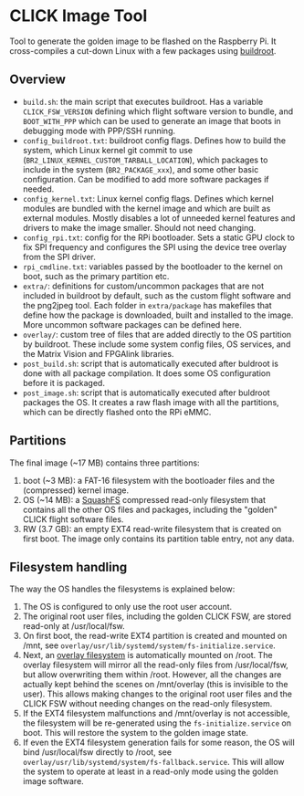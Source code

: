 # CLICK Image Tool
Tool to generate the golden image to be flashed on the Raspberry Pi. It cross-compiles a cut-down Linux with a few packages using [buildroot](https://buildroot.org/).

## Overview
- `build.sh`: the main script that executes buildroot. Has a variable `CLICK_FSW_VERSION` defining which flight software version to bundle, and `BOOT_WITH_PPP` which can be used to generate an image that boots in debugging mode with PPP/SSH running.
- `config_buildroot.txt`: buildroot config flags. Defines how to build the system, which Linux kernel git commit to use (`BR2_LINUX_KERNEL_CUSTOM_TARBALL_LOCATION`), which packages to include in the system (`BR2_PACKAGE_xxx`), and some other basic configuration. Can be modified to add more software packages if needed.
- `config_kernel.txt`: Linux kernel config flags. Defines which kernel modules are bundled with the kernel image and which are built as external modules. Mostly disables a lot of unneeded kernel features and drivers to make the image smaller. Should not need changing.
- `config_rpi.txt`: config for the RPi bootloader. Sets a static GPU clock to fix SPI frequency and configures the SPI using the device tree overlay from the SPI driver.
- `rpi_cmdline.txt`: variables passed by the bootloader to the kernel on boot, such as the primary partition etc.
- `extra/`: definitions for custom/uncommon packages that are not included in buildroot by default, such as the custom flight software and the png2jpeg tool. Each folder in `extra/package` has makefiles that define how the package is downloaded, built and installed to the image. More uncommon software packages can be defined here.
- `overlay/`: custom tree of files that are added directly to the OS partition by buildroot. These include some system config files, OS services, and the Matrix Vision and FPGAlink libraries.
- `post_build.sh`: script that is automatically executed after buldroot is done with all package compilation. It does some OS configuration before it is packaged.
- `post_image.sh`: script that is automatically executed after buldroot packages the OS. It creates a raw flash image with all the partitions, which can be directly flashed onto the RPi eMMC.

## Partitions
The final image (~17 MB) contains three partitions:
1. boot (~3 MB): a FAT-16 filesystem with the bootloader files and the (compressed) kernel image.
2. OS (~14 MB): a [SquashFS](https://en.wikipedia.org/wiki/SquashFS) compressed read-only filesystem that contains all the other OS files and packages, including the "golden" CLICK flight software files.
3. RW (3.7 GB): an empty EXT4 read-write filesystem that is created on first boot. The image only contains its partition table entry, not any data.

## Filesystem handling
The way the OS handles the filesystems is explained below:
1. The OS is configured to only use the root user account.
2. The original root user files, including the golden CLICK FSW, are stored read-only at /usr/local/fsw.
3. On first boot, the read-write EXT4 partition is created and mounted on /mnt, see `overlay/usr/lib/systemd/system/fs-initialize.service`.
4. Next, an [overlay filesystem](https://wiki.archlinux.org/index.php/Overlay_filesystem) is automatically mounted on /root. The overlay filesystem will mirror all the read-only files from /usr/local/fsw, but allow overwriting them within /root. However, all the changes are actually kept behind the scenes on /mnt/overlay (this is invisible to the user). This allows making changes to the original root user files and the CLICK FSW without needing changes on the read-only filesystem.
5. If the EXT4 filesystem malfunctions and /mnt/overlay is not accessible, the filesystem will be re-generated using the `fs-initialize.service` on boot. This will restore the system to the golden image state.
6. If even the EXT4 filesystem generation fails for some reason, the OS will bind /usr/local/fsw directly to /root, see `overlay/usr/lib/systemd/system/fs-fallback.service`. This will allow the system to operate at least in a read-only mode using the golden image software.
